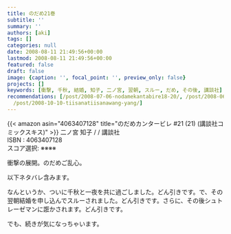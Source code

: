 ```yaml
---
title: のだめ21巻
subtitle: ''
summary: ''
authors: [aki]
tags: []
categories: null
date: 2008-08-11 21:49:56+00:00
lastmod: 2008-08-11 21:49:56+00:00
featured: false
draft: false
image: {caption: '', focal_point: '', preview_only: false}
projects: []
keywords: [衝撃, 千秋, 結婚, 知子, 二ノ宮, 翌朝, スルー, だめ, その後, 講談社]
recommendations: [/post/2008-07-06-nodamekantabire18-20/, /post/2008-06-15-gui-cai-xian-ru/,
  /post/2008-10-10-tiisanatiisanawang-yang/]
---
```

{{< amazon asin="4063407128" title="のだめカンタービレ #21 (21) (講談社コミックスキス)" >}}
二ノ宮 知子 / / 講談社  
ISBN : 4063407128  
スコア選択: ※※※※  
  
衝撃の展開。のだめご乱心。  
  
以下ネタバレ含みます。  
  
  
  
なんというか、ついに千秋と一夜を共に過ごしました。どん引きです。で、その翌朝結婚を申し込んでスルーされました。どん引きです。さらに、その後シュトレーゼマンに誑かされます。どん引きです。  
  
  
  
でも、続きが気になっちゃいます。




